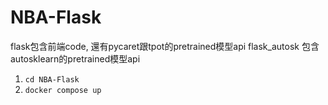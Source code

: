# NBA-Flask

flask包含前端code, 還有pycaret跟tpot的pretrained模型api
flask_autosk 包含 autosklearn的pretrained模型api

1. `cd NBA-Flask`
2. `docker compose up`
